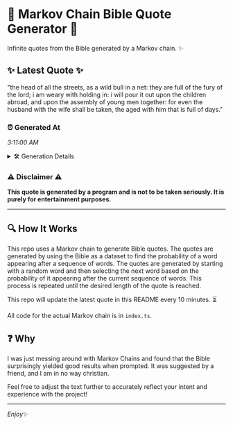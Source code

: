 # 📖 Markov Chain Bible Quote Generator 📖

Infinite quotes from the Bible generated by a Markov chain. ✨

## ✨ Latest Quote ✨
"the head of all the streets, as a wild bull in a net: they are full of the fury of the lord; i am weary with holding in: i will pour it out upon the children abroad, and upon the assembly of young men together: for even the husband with the wife shall be taken, the aged with him that is full of days."

### ⏰ Generated At
*3:11:00 AM*

<details>
    <summary>🛠️ Generation Details</summary>
    <p>
        <strong>🌱 Seed:</strong> the<br>
        <strong>🔄 Iterations:</strong> 63<br>
        <strong>📜 Context History:</strong><br>[ the ]: head<br>[ the, head ]: of<br>[ the, head, of ]: all<br>[ the, head, of, all ]: the<br>[ the, head, of, all, the ]: streets,<br>[ the, head, of, all, the, streets, ]: as<br>[ head, of, all, the, streets,, as ]: a<br>[ of, all, the, streets,, as, a ]: wild<br>[ all, the, streets,, as, a, wild ]: bull<br>[ the, streets,, as, a, wild, bull ]: in<br>[ streets,, as, a, wild, bull, in ]: a<br>[ as, a, wild, bull, in, a ]: net:<br>[ a, wild, bull, in, a, net: ]: they<br>[ wild, bull, in, a, net:, they ]: are<br>[ bull, in, a, net:, they, are ]: full<br>[ in, a, net:, they, are, full ]: of<br>[ a, net:, they, are, full, of ]: the<br>[ net:, they, are, full, of, the ]: fury<br>[ they, are, full, of, the, fury ]: of<br>[ are, full, of, the, fury, of ]: the<br>[ full, of, the, fury, of, the ]: lord;<br>[ of, the, fury, of, the, lord; ]: i<br>[ the, fury, of, the, lord;, i ]: am<br>[ fury, of, the, lord;, i, am ]: weary<br>[ of, the, lord;, i, am, weary ]: with<br>[ the, lord;, i, am, weary, with ]: holding<br>[ lord;, i, am, weary, with, holding ]: in:<br>[ i, am, weary, with, holding, in: ]: i<br>[ am, weary, with, holding, in:, i ]: will<br>[ weary, with, holding, in:, i, will ]: pour<br>[ with, holding, in:, i, will, pour ]: it<br>[ holding, in:, i, will, pour, it ]: out<br>[ in:, i, will, pour, it, out ]: upon<br>[ i, will, pour, it, out, upon ]: the<br>[ will, pour, it, out, upon, the ]: children<br>[ pour, it, out, upon, the, children ]: abroad,<br>[ it, out, upon, the, children, abroad, ]: and<br>[ out, upon, the, children, abroad,, and ]: upon<br>[ upon, the, children, abroad,, and, upon ]: the<br>[ the, children, abroad,, and, upon, the ]: assembly<br>[ children, abroad,, and, upon, the, assembly ]: of<br>[ abroad,, and, upon, the, assembly, of ]: young<br>[ and, upon, the, assembly, of, young ]: men<br>[ upon, the, assembly, of, young, men ]: together:<br>[ the, assembly, of, young, men, together: ]: for<br>[ assembly, of, young, men, together:, for ]: even<br>[ of, young, men, together:, for, even ]: the<br>[ young, men, together:, for, even, the ]: husband<br>[ men, together:, for, even, the, husband ]: with<br>[ together:, for, even, the, husband, with ]: the<br>[ for, even, the, husband, with, the ]: wife<br>[ even, the, husband, with, the, wife ]: shall<br>[ the, husband, with, the, wife, shall ]: be<br>[ husband, with, the, wife, shall, be ]: taken,<br>[ with, the, wife, shall, be, taken, ]: the<br>[ the, wife, shall, be, taken,, the ]: aged<br>[ wife, shall, be, taken,, the, aged ]: with<br>[ shall, be, taken,, the, aged, with ]: him<br>[ be, taken,, the, aged, with, him ]: that<br>[ taken,, the, aged, with, him, that ]: is<br>[ the, aged, with, him, that, is ]: full<br>[ aged, with, him, that, is, full ]: of<br>[ with, him, that, is, full, of ]: days.<br>
    </p>
</details>

### ⚠️ Disclaimer ⚠️
**This quote is generated by a program and is not to be taken seriously. It is purely for entertainment purposes.**

---

## 🔍 How It Works

This repo uses a Markov chain to generate Bible quotes. The quotes are generated by using the Bible as a dataset to find the probability of a word appearing after a sequence of words. The quotes are generated by starting with a random word and then selecting the next word based on the probability of it appearing after the current sequence of words. This process is repeated until the desired length of the quote is reached.

This repo will update the latest quote in this README every 10 minutes. ⏳

All code for the actual Markov chain is in `index.ts`.

## ❓ Why

I was just messing around with Markov Chains and found that the Bible surprisingly yielded good results when prompted. 
It was suggested by a friend, and I am in no way christian.

Feel free to adjust the text further to accurately reflect your intent and experience with the project!

---

*Enjoy*✨
